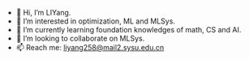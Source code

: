 - 👋 Hi, I’m LIYang.
- 👀 I’m interested in optimization, ML and MLSys.
- 🌱 I’m currently learning foundation knowledges of math, CS and AI.
- 💞️ I’m looking to collaborate on MLSys.
- 📫 Reach me: liyang258@mail2.sysu.edu.cn

<!---
ailianligit/ailianligit is a ✨ special ✨ repository because its `README.md` (this file) appears on your GitHub profile.
You can click the Preview link to take a look at your changes.
--->
